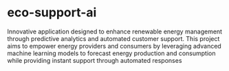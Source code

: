 # eco-support-ai
 Innovative application designed to enhance renewable energy management through predictive analytics and automated customer support. This project aims to empower energy providers and consumers by leveraging advanced machine learning models to forecast energy production and consumption while providing instant support through automated responses
